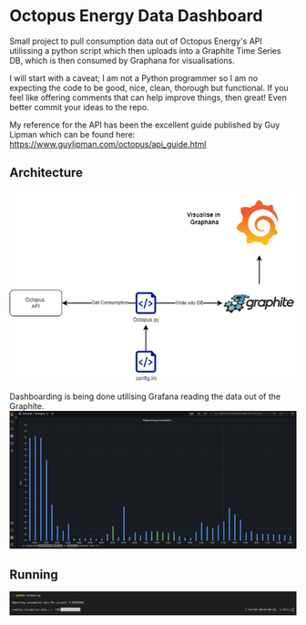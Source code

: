 # Octopus Energy Data Dashboard

Small project to pull consumption data out of Octopus Energy's API utilissing a python script which then uploads into a Graphite Time Series DB, which is then consumed by Graphana for visualisations. 

I will start with a caveat; I am not a Python programmer so I am no expecting the code to be good, nice, clean, thorough but functional. If you feel like offering comments that can help improve things, then great! Even better commit your ideas to the repo.

My reference for the API has been the excellent guide published by Guy Lipman which can be found here: https://www.guylipman.com/octopus/api_guide.html


## Architecture ##
![High Level Architecture](https://raw.githubusercontent.com/hissing-sid/octopus_energy/main/images/octopus_dashboard.png)

Dashboarding is being done utilising Grafana reading the data out of the Graphite.
![Example Dashboard](https://raw.githubusercontent.com/hissing-sid/octopus_energy/main/images/grafana.png)

## Running ##
![Example Dashboard](https://raw.githubusercontent.com/hissing-sid/octopus_energy/main/images/example_run.png)